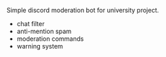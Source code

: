 
Simple discord moderation bot for university project.

- chat filter
- anti-mention spam
- moderation commands
- warning system
